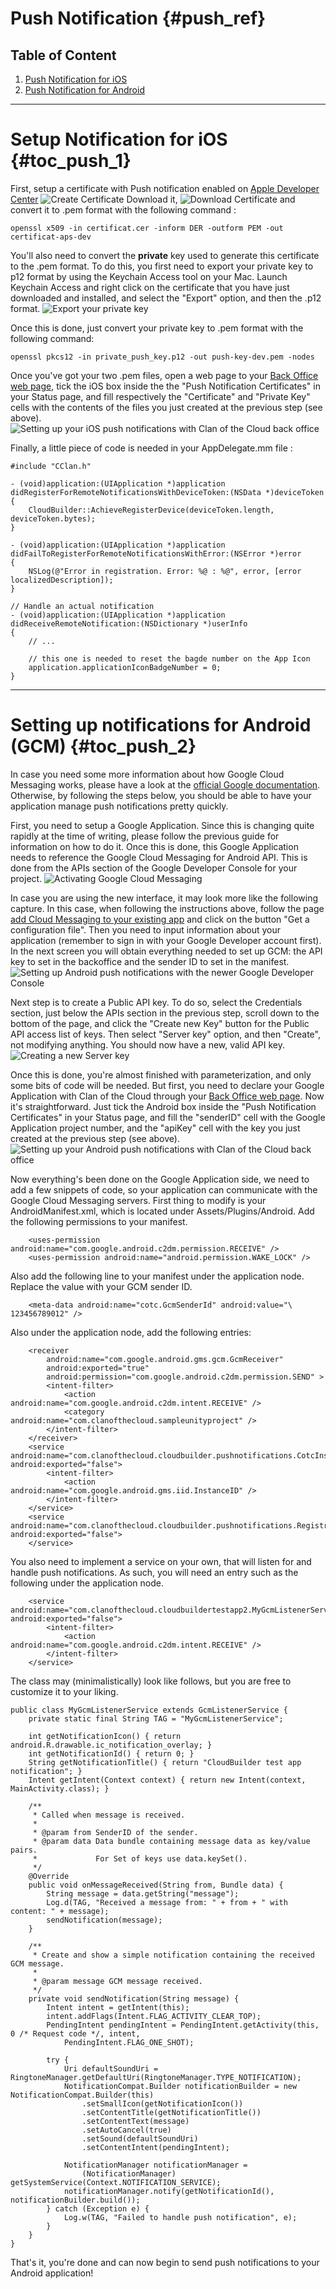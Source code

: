 Push Notification {#push_ref}
========

## Table of Content

1. [Push Notification for iOS](#toc_push_1)
2. [Push Notification for Android](#toc_push_2)

   
- - - -

# Setup Notification for iOS {#toc_push_1}

First, setup a certificate with Push notification enabled on [Apple Developer Center](http://developer.apple.com/)
![Create Certificate](./img/ios-push-1.png)
Download it,
![Download Certificate](./img/ios-push-2.png)
and convert it to .pem format with the following command :
~~~
openssl x509 -in certificat.cer -inform DER -outform PEM -out certificat-aps-dev
~~~

You'll also need to convert the **private** key used to generate this certificate to the .pem format. To do this, you first need to export your private key to p12 format by using the Keychain Access tool on your Mac. Launch Keychain Access and right click on the certificate that you have just downloaded and installed, and select the "Export" option, and then the .p12 format.
![Export your private key](./img/Keychain_Access.png)

Once this is done, just convert your private key to .pem format with the following command:
~~~
openssl pkcs12 -in private_push_key.p12 -out push-key-dev.pem -nodes
~~~

Once you've got your two .pem files, open a web page to your [Back Office web page](https://account.clanofthecloud.com), tick the iOS box inside the the "Push Notification Certificates" in your Status page, and fill respectively the "Certificate" and "Private Key" cells with the contents of the files you just created at the previous step (see above).
![Setting up your iOS push notifications with Clan of the Cloud back office](./img/CotC_iOS_PushNotifs.png)

Finally, a little piece of code is needed in your AppDelegate.mm file :

~~~
#include "CClan.h"

- (void)application:(UIApplication *)application didRegisterForRemoteNotificationsWithDeviceToken:(NSData *)deviceToken
{
	CloudBuilder::AchieveRegisterDevice(deviceToken.length, deviceToken.bytes);
}

- (void)application:(UIApplication *)application didFailToRegisterForRemoteNotificationsWithError:(NSError *)error 
{
    NSLog(@"Error in registration. Error: %@ : %@", error, [error localizedDescription]); 
} 

// Handle an actual notification
- (void)application:(UIApplication *)application didReceiveRemoteNotification:(NSDictionary *)userInfo
{
	// ...

    // this one is needed to reset the bagde number on the App Icon
    application.applicationIconBadgeNumber = 0;
}
~~~
   
- - - -

# Setting up notifications for Android (GCM) {#toc_push_2}

In case you need some more information about how Google Cloud Messaging works, please have a look at the [official Google documentation](https://developer.android.com/google/gcm/gcm.html). Otherwise, by following the steps below, you should be able to have your application manage push notifications pretty quickly.

First, you need to setup a Google Application. Since this is changing quite rapidly at the time of writing, please follow the previous guide for information on how to do it. Once this is done, this Google Application needs to reference the Google Cloud Messaging for Android API. This is done from the APIs section of the Google Developer Console for your project.
![Activating Google Cloud Messaging](./img/Google_Messaging_Android.png)

In case you are using the new interface, it may look more like the following capture. In this case, when following the instructions above, follow the page [add Cloud Messaging to your existing app](https://developers.google.com/cloud-messaging/android/client) and click on the button "Get a configuration file". Then you need to input information about your application (remember to sign in with your Google Developer account first). In the next screen you will obtain everything needed to set up GCM: the API key to set in the backoffice and the sender ID to set in the manifest.
![Setting up Android push notifications with the newer Google Developer Console](./img/CotC_Android_PushNotifs2.png)

Next step is to create a Public API key. To do so, select the Credentials section, just below the APIs section in the previous step, scroll down to the bottom of the page, and click the "Create new Key" button for the Public API access list of keys. Then select "Server key" option, and then "Create", not modifying anything. You should now have a new, valid API key.
![Creating a new Server key](./img/Google_Public_API_Access.png)

Once this is done, you're almost finished with parameterization, and only some bits of code will be needed. But first, you need to declare your Google Application with Clan of the Cloud through your [Back Office web page](https://account.clanofthecloud.com). Now it's straightforward. Just tick the Android box inside the "Push Notification Certificates" in your Status page, and fill the "senderID" cell with the Google Application project number, and the "apiKey" cell with the key you just created at the previous step (see above).
![Setting up your Android push notifications with Clan of the Cloud back office](./img/CotC_Android_PushNotifs1.png)

Now everything's been done on the Google Application side, we need to add a few snippets of code, so your application can communicate with the Google Cloud Messaging servers. First thing to modify is your AndroidManifest.xml, which is located under Assets/Plugins/Android. Add the following permissions to your manifest.

~~~~{.xml}
    <uses-permission android:name="com.google.android.c2dm.permission.RECEIVE" />
    <uses-permission android:name="android.permission.WAKE_LOCK" />
~~~~

Also add the following line to your manifest under the application node. Replace the value with your GCM sender ID.

~~~~{.xml}
	<meta-data android:name="cotc.GcmSenderId" android:value="\ 123456789012" />
~~~~

Also under the application node, add the following entries:

~~~~{.xml}
    <receiver
        android:name="com.google.android.gms.gcm.GcmReceiver"
        android:exported="true"
        android:permission="com.google.android.c2dm.permission.SEND" >
        <intent-filter>
            <action android:name="com.google.android.c2dm.intent.RECEIVE" />
            <category android:name="com.clanofthecloud.sampleunityproject" />
        </intent-filter>
    </receiver>
    <service android:name="com.clanofthecloud.cloudbuilder.pushnotifications.CotcInstanceIDListenerService" android:exported="false">
        <intent-filter>
            <action android:name="com.google.android.gms.iid.InstanceID" />
        </intent-filter>
    </service>
    <service android:name="com.clanofthecloud.cloudbuilder.pushnotifications.RegistrationIntentService" android:exported="false">
    </service>
~~~~

You also need to implement a service on your own, that will listen for and handle push notifications. As such, you will need an entry such as the following under the application node.

~~~~{.xml}
    <service android:name="com.clanofthecloud.cloudbuildertestapp2.MyGcmListenerService" android:exported="false">
        <intent-filter>
            <action android:name="com.google.android.c2dm.intent.RECEIVE" />
        </intent-filter>
    </service>
~~~~

The class may (minimalistically) look like follows, but you are free to customize it to your liking.

~~~~{.java}
public class MyGcmListenerService extends GcmListenerService {
    private static final String TAG = "MyGcmListenerService";

    int getNotificationIcon() { return android.R.drawable.ic_notification_overlay; }
    int getNotificationId() { return 0; }
    String getNotificationTitle() { return "CloudBuilder test app notification"; }
    Intent getIntent(Context context) { return new Intent(context, MainActivity.class); }

    /**
     * Called when message is received.
     *
     * @param from SenderID of the sender.
     * @param data Data bundle containing message data as key/value pairs.
     *             For Set of keys use data.keySet().
     */
    @Override
    public void onMessageReceived(String from, Bundle data) {
        String message = data.getString("message");
        Log.d(TAG, "Received a message from: " + from + " with content: " + message);
        sendNotification(message);
    }

    /**
     * Create and show a simple notification containing the received GCM message.
     *
     * @param message GCM message received.
     */
    private void sendNotification(String message) {
        Intent intent = getIntent(this);
        intent.addFlags(Intent.FLAG_ACTIVITY_CLEAR_TOP);
        PendingIntent pendingIntent = PendingIntent.getActivity(this, 0 /* Request code */, intent,
            PendingIntent.FLAG_ONE_SHOT);

        try {
            Uri defaultSoundUri = RingtoneManager.getDefaultUri(RingtoneManager.TYPE_NOTIFICATION);
            NotificationCompat.Builder notificationBuilder = new NotificationCompat.Builder(this)
                .setSmallIcon(getNotificationIcon())
                .setContentTitle(getNotificationTitle())
                .setContentText(message)
                .setAutoCancel(true)
                .setSound(defaultSoundUri)
                .setContentIntent(pendingIntent);

            NotificationManager notificationManager =
                (NotificationManager) getSystemService(Context.NOTIFICATION_SERVICE);
            notificationManager.notify(getNotificationId(), notificationBuilder.build());
        } catch (Exception e) {
            Log.w(TAG, "Failed to handle push notification", e);
        }
    }
}
~~~~

That's it, you're done and can now begin to send push notifications to your Android application!
